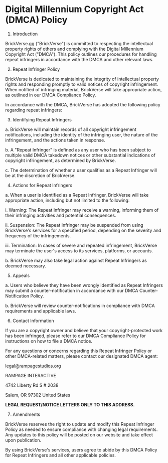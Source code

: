 # Digital Millennium Copyright Act (DMCA) Policy

1. Introduction

BrickVerse.gg ("BrickVerse") is committed to respecting the intellectual property rights of others and complying with the Digital Millennium Copyright Act ("DMCA"). This policy outlines our procedures for handling repeat infringers in accordance with the DMCA and other relevant laws.

2. Repeat Infringer Policy

BrickVerse is dedicated to maintaining the integrity of intellectual property rights and responding promptly to valid notices of copyright infringement. When notified of infringing material, BrickVerse will take appropriate action, as outlined in our DMCA Compliance Policy.

In accordance with the DMCA, BrickVerse has adopted the following policy regarding repeat infringers:

3. Identifying Repeat Infringers

a. BrickVerse will maintain records of all copyright infringement notifications, including the identity of the infringing user, the nature of the infringement, and the actions taken in response.

b. A "Repeat Infringer" is defined as any user who has been subject to multiple valid DMCA takedown notices or other substantial indications of copyright infringement, as determined by BrickVerse.

c. The determination of whether a user qualifies as a Repeat Infringer will be at the discretion of BrickVerse.

4. Actions for Repeat Infringers

a. When a user is identified as a Repeat Infringer, BrickVerse will take appropriate action, including but not limited to the following:

i. Warning: The Repeat Infringer may receive a warning, informing them of their infringing activities and potential consequences.

ii. Suspension: The Repeat Infringer may be suspended from using BrickVerse's services for a specified period, depending on the severity and frequency of the infringements.

iii. Termination: In cases of severe and repeated infringement, BrickVerse may terminate the user's access to its services, platforms, or accounts.

b. BrickVerse may also take legal action against Repeat Infringers as deemed necessary.

5. Appeals

a. Users who believe they have been wrongly identified as Repeat Infringers may submit a counter-notification in accordance with our DMCA Counter-Notification Policy.

b. BrickVerse will review counter-notifications in compliance with DMCA requirements and applicable laws.

6. Contact Information

If you are a copyright owner and believe that your copyright-protected work has been infringed, please refer to our DMCA Compliance Policy for instructions on how to file a DMCA notice.

For any questions or concerns regarding this Repeat Infringer Policy or other DMCA-related matters, please contact our designated DMCA agent:

[legal@rampagestudios.org](mailto:legal@rampagestudios.org)

RAMPAGE INTERACTIVE

4742 Liberty Rd S # 2038

Salem, OR 97302 United States

**LEGAL REQUEST/NOTICE LETTERS ONLY TO THIS ADDRESS.**

7. Amendments

BrickVerse reserves the right to update and modify this Repeat Infringer Policy as needed to ensure compliance with changing legal requirements. Any updates to this policy will be posted on our website and take effect upon publication.

By using BrickVerse's services, users agree to abide by this DMCA Policy for Repeat Infringers and all other applicable policies.
